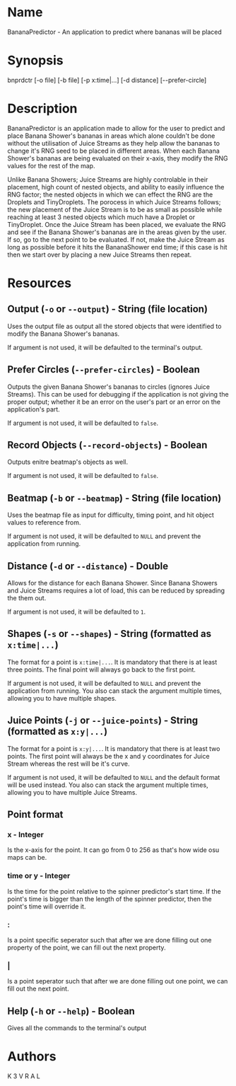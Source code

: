 # Name

BananaPredictor - An application to predict where bananas will be placed

# Synopsis

bnprdctr [-o file] [-b file] [-p x:time|...] [-d distance] [--prefer-circle]

# Description

BananaPredictor is an application made to allow for the user to predict and place Banana Shower's bananas in areas which alone couldn't be done without the utilisation of Juice Streams as they help allow the bananas to change it's RNG seed to be placed in different areas. When each Banana Shower's bananas are being evaluated on their x-axis, they modify the RNG values for the rest of the map.

Unlike Banana Showers; Juice Streams are highly controlable in their placement, high count of nested objects, and ability to easily influence the RNG factor; the nested objects in which we can effect the RNG are the Droplets and TinyDroplets. The porocess in which Juice Streams follows; the new placement of the Juice Stream is to be as small as possible while reaching at least 3 nested objects which much have a Droplet or TinyDroplet. Once the Juice Stream has been placed, we evaluate the RNG and see if the Banana Shower's bananas are in the areas given by the user. If so, go to the next point to be evaluated. If not, make the Juice Stream as long as possible before it hits the BananaShower end time; if this case is hit then we start over by placing a new Juice Streams then repeat.

# Resources

## Output (`-o` or `--output`) - String (file location)

Uses the output file as output all the stored objects that were identified to modify the Banana Shower's bananas.

If argument is not used, it will be defaulted to the terminal's output.

## Prefer Circles (`--prefer-circles`) - Boolean

Outputs the given Banana Shower's bananas to circles (ignores Juice Streams). This can be used for debugging if the application is not giving the proper output; whether it be an error on the user's part or an error on the application's part.

If argument is not used, it will be defaulted to `false`.

## Record Objects (`--record-objects`) - Boolean

Outputs enitre beatmap's objects as well.

If argument is not used, it will be defaulted to `false`.

## Beatmap (`-b` or `--beatmap`) - String (file location)

Uses the beatmap file as input for difficulty, timing point, and hit object values to reference from.

If argument is not used, it will be defaulted to `NULL` and prevent the application from running.

## Distance (`-d` or `--distance`) - Double

Allows for the distance for each Banana Shower. Since Banana Showers and Juice Streams requires a lot of load, this can be reduced by spreading the them out.

If argument is not used, it will be defaulted to `1`.

## Shapes (`-s` or `--shapes`) - String (formatted as `x:time|...`)

The format for a point is `x:time|...`. It is mandatory that there is at least three points. The final point will always go back to the first point.

If argument is not used, it will be defaulted to `NULL` and prevent the application from running. You also can stack the argument multiple times, allowing you to have multiple shapes.

## Juice Points (`-j` or `--juice-points`) - String (formatted as `x:y|...`)

The format for a point is `x:y|...`. It is mandatory that there is at least two points. The first point will always be the x and y coordinates for Juice Stream whereas the rest will be it's curve.

If argument is not used, it will be defaulted to `NULL` and the default format will be used instead. You also can stack the argument multiple times, allowing you to have multiple Juice Streams.

## Point format

### x - Integer

Is the x-axis for the point. It can go from 0 to 256 as that's how wide osu maps can be.

### time or y - Integer

Is the time for the point relative to the spinner predictor's start time. If the point's time is bigger than the length of the spinner predictor, then the point's time will override it.

### :

Is a point specific seperator such that after we are done filling out one property of the point, we can fill out the next property.

### |

Is a point seperator such that after we are done filling out one point, we can fill out the next point.

## Help (`-h` or `--help`) - Boolean

Gives all the commands to the terminal's output

# Authors

K 3 V R A L